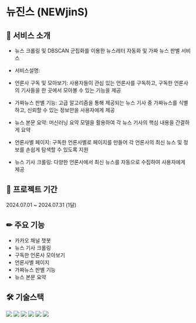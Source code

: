 # 뉴진스 (NEWjinS)
## 📢 서비스 소개
+ 뉴스 크롤링 및 DBSCAN 군집화를 이용한 뉴스레터 자동화 및 가짜 뉴스 판별 서비스

+ 서비스설명:
 + 언론사 구독 및 모아보기: 사용자들이 관심 있는 언론사를 구독하고, 구독한 언론사의 기사들을 한 곳에서 모아볼 수 있는 기능을 제공
 + 가짜뉴스 판별 기능: 고급 알고리즘을 통해 제공되는 뉴스 기사 중 가짜뉴스를 식별하고, 신뢰할 수 있는 정보만을 사용자에게 제공
 + 뉴스 본문 요약: 머신러닝 요약 모델을 활용하여 각 뉴스 기사의 핵심 내용을 간결하게 요약
 + 언론사별 페이지: 구독한 언론사별로 페이지를 만들어 각 언론사의 최신 뉴스 및 정보를 손쉽게 탐색할 수 있도록 지원
 + 뉴스 기사 크롤링: 다양한 언론사에서 최신 뉴스를 자동으로 수집하여 사용자에게 제공

## 📅 프로젝트 기간
2024.07.01 ~ 2024.07.31 (1달)


## ✏ 주요 기능
 + 카카오 채널 챗봇
 + 뉴스 기사 크롤링
 + 구독한 언론사 모아보기
 + 언론사별 페이지
 + 가짜뉴스 판별 기능
 + 뉴스 본문 요약

## 🛠 기술스택
<img src="https://img.shields.io/badge/mysql-4479A1?style=for-the-badge&logo=mysql&logoColor=white">
<img src="https://img.shields.io/badge/react-61DAFB?style=for-the-badge&logo=react&logoColor=black">
<img src="https://img.shields.io/badge/node.js-339933?style=for-the-badge&logo=Node.js&logoColor=white">
<img src="https://img.shields.io/badge/spring-6DB33F?style=for-the-badge&logo=spring&logoColor=white">
<img src="https://img.shields.io/badge/springboot-6DB33F?style=for-the-badge&logo=springboot&logoColor=white">

<img src="https://img.shields.io/badge/github-181717?style=for-the-badge&logo=github&logoColor=white">
